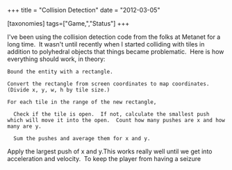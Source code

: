 +++
title = "Collision Detection"
date = "2012-03-05"

[taxonomies]
tags=["Game,","Status"]
+++

I've been using the collision detection code from the folks at Metanet for a long time.  It wasn't until recently when I started colliding with tiles in addition to polyhedral objects that things became problematic.  Here is how everything should work, in theory:

```
Bound the entity with a rectangle.
```

```
Convert the rectangle from screen coordinates to map coordinates.  (Divide x, y, w, h by tile size.)
```

```
For each tile in the range of the new rectangle,
```

```
  Check if the tile is open.  If not, calculate the smallest push which will move it into the open.  Count how many pushes are x and how many are y.
```

```
  Sum the pushes and average them for x and y.
```

Apply the largest push of x and y.This works really well until we get into acceleration and velocity.  To keep the player from having a seizure
